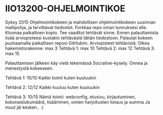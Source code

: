 IIO13200-OHJELMOINTIKOE
=======================
Syksy 2015
Ohjelmointikokeen ja mahdollisen ohjelmointikokeen uusinnan mallipohja, ja tarvittavat tiedostot.
Forkkaa repo oman tunnuksesi alle. Kloonaa paikallinen kopio. Tee vaaditut tehtävät sinne. Ennen palauttamista lisää arviopisteesi kustakin tehtävästä tähän tiedostoon. Palautat kokeen pushaamalla paikallisen reposi GitHubiin.
Arviopisteet tehtävistä:
Oikea hakemistorakenne: max 3
Tehtävä 1: max 10
Tehtävä 2: max 12
Tehtävä 3: max 15

Palauttamisen jälkeen käy vielä tekemässä Socrative-kysely.
Onnea ja menestystä kokeeseen.

Tehtävä 1: 10/10
Kaikki toimii kuten kuuluukin

Tehtävä 2: 12/12
Kaikki kuuluu kuten kuuluukin

Tehtävä 3: 10/15
Nämä toimii: webconfig, etusivu, kirjautuminen, kokonaislukumäärä, lisääminen, omien harjoitusten listaus ja summa
Ja muut jäi kesken.. :(
